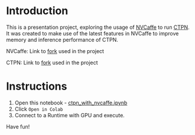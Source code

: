 # Introduction

This is a presentation project, exploring the usage of [NVCaffe](https://github.com/nvidia/caffe) to run [CTPN](https://github.com/tianzhi0549/CTPN). It was created
to make use of the latest features in NVCaffe to improve memory and inference performance of CTPN.

NVCaffe: Link to [fork](https://github.com/IMG-PRCSNG/caffe) used in the project

CTPN: Link to [fork](https://github.com/IMG-PRCSNG/CTPN) used in the project

# Instructions

1. Open this notebook - [ctpn_with_nvcaffe.ipynb](ctpn_with_nvcaffe.ipynb)
2. Click `Open in Colab`
3. Connect to a Runtime with GPU and execute.

Have fun!
